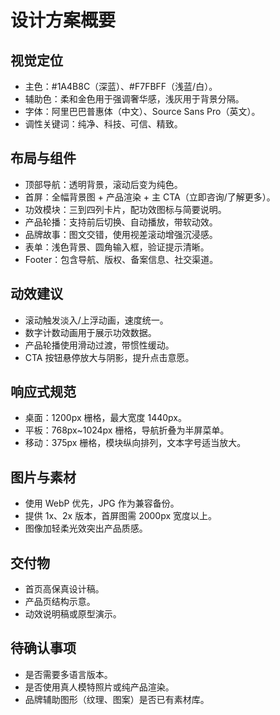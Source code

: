# 设计方案概要

## 视觉定位
- 主色：#1A4B8C（深蓝）、#F7FBFF（浅蓝/白）。
- 辅助色：柔和金色用于强调奢华感，浅灰用于背景分隔。
- 字体：阿里巴巴普惠体（中文）、Source Sans Pro（英文）。
- 调性关键词：纯净、科技、可信、精致。

## 布局与组件
- 顶部导航：透明背景，滚动后变为纯色。
- 首屏：全幅背景图 + 产品渲染 + 主 CTA（立即咨询/了解更多）。
- 功效模块：三到四列卡片，配功效图标与简要说明。
- 产品轮播：支持前后切换、自动播放，带软动效。
- 品牌故事：图文交错，使用视差滚动增强沉浸感。
- 表单：浅色背景、圆角输入框，验证提示清晰。
- Footer：包含导航、版权、备案信息、社交渠道。

## 动效建议
- 滚动触发淡入/上浮动画，速度统一。
- 数字计数动画用于展示功效数据。
- 产品轮播使用滑动过渡，带惯性缓动。
- CTA 按钮悬停放大与阴影，提升点击意愿。

## 响应式规范
- 桌面：1200px 栅格，最大宽度 1440px。
- 平板：768px~1024px 栅格，导航折叠为半屏菜单。
- 移动：375px 栅格，模块纵向排列，文本字号适当放大。

## 图片与素材
- 使用 WebP 优先，JPG 作为兼容备份。
- 提供 1x、2x 版本，首屏图需 2000px 宽度以上。
- 图像加轻柔光效突出产品质感。

## 交付物
- 首页高保真设计稿。
- 产品页结构示意。
- 动效说明稿或原型演示。

## 待确认事项
- 是否需要多语言版本。
- 是否使用真人模特照片或纯产品渲染。
- 品牌辅助图形（纹理、图案）是否已有素材库。
